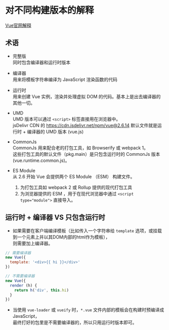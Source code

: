 # 对不同构建版本的解释 
[Vue官网解释](https://cn.vuejs.org/v2/guide/installation.html#%E5%AF%B9%E4%B8%8D%E5%90%8C%E6%9E%84%E5%BB%BA%E7%89%88%E6%9C%AC%E7%9A%84%E8%A7%A3%E9%87%8A)  

## 术语

- 完整版  
  同时包含编译器和运行时版本  

- 编译器  
  用来将模板字符串编译为 JavaScript 渲染函数的代码  

- 运行时  
  用来创建 Vue 实例，渲染并处理虚拟 DOM 的代码。基本上是出去编译器的其他一切。  

- UMD  
  UMD 版本可以通过 `<script>` 标签直接用在浏览器中。  
  jsDelivr CDN 的 https://cdn.jsdelivr.net/npm/vue@2.6.14 默认文件就是运行时 + 编译器的 UMD 版本 (vue.js)  

- CommonJs  
  CommonJs 用来配合老的打包工具，如 Browserify 或 webpack 1。  
  这些打包工具的默认文件（pkg.main）是只包含运行时的 CommonJs 版本 (vue.runtime.common.js)。 

- ES Module  
  从 2.6 开始 Vue 会提供两个 ES Module （ESM） 构建文件。  
  1. 为打包工具如 webpack 2 或 Rollup 提供的现代打包工具  
  2. 为浏览器提供的 ESM ，用于在现代浏览器中通过 `<script type="module">` 直接导入。

## 运行时 + 编译器 VS 只包含运行时

- 如果需要在客户端编译模板（比如传入一个字符串给 `template` 选项，或挂载到一个元素上并以其DOM内部的html作为模板），  
  则需要加上编译器。

```js
// 需要编译器
new Vue({
  template: '<div>{{ hi }}</div>'
})

// 不需要编译器
new Vue({
  render (h) {
    return h('div', this.hi)
  }
})
```

- 当使用 `vue-loader` 或 `vueify` 时，`*.vue` 文件内部的模板会在构建时预编译成 JavaScript，  
  最终打好的包里是不需要编译器的，所以只用运行时版本即可。